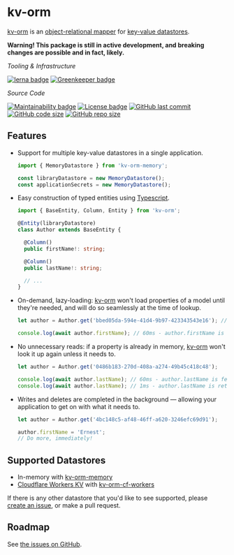 # kv-orm
[kv-orm] is an [object-relational mapper](https://en.wikipedia.org/wiki/Object-relational_mapping) for [key-value datastores](https://en.wikipedia.org/wiki/Key-value_database).

**Warning! This package is still in active development, and breaking changes are possible and in fact, likely.**

*Tooling & Infrastructure*

[![lerna badge](https://img.shields.io/badge/maintained%20with-lerna-cc00ff.svg)](https://lernajs.io/) 
[![Greenkeeper badge](https://badges.greenkeeper.io/GregBrimble/kv-orm.svg)](https://greenkeeper.io/)

*Source Code*

[![Maintainability badge](https://api.codeclimate.com/v1/badges/af22a9514da95ae6ff6c/maintainability)](https://codeclimate.com/github/GregBrimble/kv-orm/maintainability)
[![License badge](https://img.shields.io/github/license/gregbrimble/kv-orm.svg)](./LICENSE)
[![GitHub last commit](https://img.shields.io/github/last-commit/gregbrimble/kv-orm.svg?logo=github)](https://github.com/GregBrimble/kv-orm)
[![GitHub code size](https://img.shields.io/github/languages/code-size/gregbrimble/kv-orm.svg?logo=github)](https://github.com/GregBrimble/kv-orm)
[![GitHub repo size](https://img.shields.io/github/repo-size/gregbrimble/kv-orm.svg?logo=github)](https://github.com/GregBrimble/kv-orm)

## Features
* Support for multiple key-value datastores in a single application.
  ```typescript
  import { MemoryDatastore } from 'kv-orm-memory';

  const libraryDatastore = new MemoryDatastore();
  const applicationSecrets = new MemoryDatastore();
  ```
  
* Easy construction of typed entities using [Typescript](https://www.typescriptlang.org/).
  ```typescript
  import { BaseEntity, Column, Entity } from 'kv-orm';

  @Entity(libraryDatastore)
  class Author extends BaseEntity {
  
    @Column()
    public firstName!: string;
  
    @Column()
    public lastName!: string;
  
    // ...
  }
  ```
  
* On-demand, lazy-loading: [kv-orm] won't load properties of a model until they're needed, and will do so seamlessly at the time of lookup.
  ```typescript
  let author = Author.get('bbed05da-594e-41d4-9b97-423343543e16'); // 1ms - no properties of the author have been loaded

  console.log(await author.firstName); // 60ms - author.firstName is fetched 
  ```

* No unnecessary reads: if a property is already in memory, [kv-orm] won't look it up again unless it needs to.
  ```typescript
  let author = Author.get('0486b183-270d-408a-a274-49b45c418c48');
  
  console.log(await author.lastName); // 60ms - author.lastName is fetched
  console.log(await author.lastName); // 1ms - author.lastName is retrieved from memory (no lookup performed)
  ```
  
* Writes and deletes are completed in the background — allowing your application to get on with what it needs to.
  ```typescript
  let author = Author.get('4bc148c5-af48-46ff-a620-3246efc69d91');
  
  author.firstName = 'Ernest';
  // Do more, immediately!
  ```


## Supported Datastores
* In-memory with [kv-orm-memory]
* [Cloudflare Workers KV](https://www.cloudflare.com/products/workers-kv/) with [kv-orm-cf-workers]

If there is any other datastore that you'd like to see supported, please [create an issue](https://github.com/GregBrimble/kv-orm/issues/new), or make a pull request.

## Roadmap
See [the issues on GitHub](https://github.com/GregBrimble/kv-orm/issues).

[kv-orm]: https://github.com/GregBrimble/kv-orm
[kv-orm-core]: packages/kv-orm/README.md
[kv-orm-memory]: packages/kv-orm-memory/README.md
[kv-orm-cf-workers]: packages/kv-orm-cf-workers/README.md
